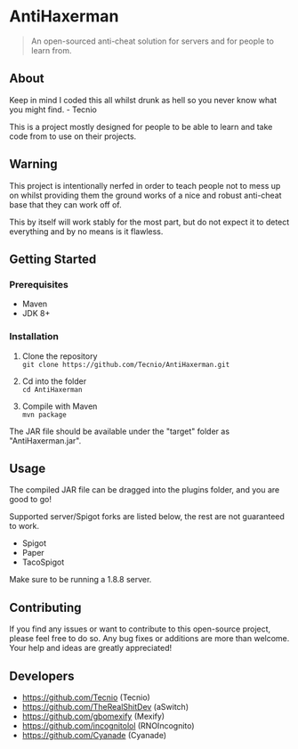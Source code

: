 # AntiHaxerman
> An open-sourced anti-cheat solution for servers and for people to learn from.

## About

Keep in mind I coded this all whilst drunk as hell so you never know what you might find. - Tecnio

This is a project mostly designed for people to be able to learn and take code from to use on their projects.

## Warning

This project is intentionally nerfed in order to teach people not to mess up on whilst providing them the ground works of
a nice and robust anti-cheat base that they can work off of.

This by itself will work stably for the most part, but do not expect it to detect everything and by no means is it flawless.

## Getting Started

### Prerequisites
- Maven
- JDK 8+

### Installation
1. Clone the repository\
`git clone https://github.com/Tecnio/AntiHaxerman.git`

2. Cd into the folder\
`cd AntiHaxerman`

3. Compile with Maven\
`mvn package`

The JAR file should be available under the "target" folder as "AntiHaxerman.jar".

## Usage 
The compiled JAR file can be dragged into the plugins folder, and you are good to go!

Supported server/Spigot forks are listed below, the rest are not guaranteed to work.

- Spigot
- Paper
- TacoSpigot

Make sure to be running a 1.8.8 server.

## Contributing

If you find any issues or want to contribute to this open-source project, please feel free to do so. Any bug fixes or additions are more than welcome. Your help and ideas are greatly appreciated!

## Developers
- https://github.com/Tecnio (Tecnio)
- https://github.com/TheRealShitDev (aSwitch)
- https://github.com/gbomexify (Mexify)
- https://github.com/incognitolol (RNOIncognito)
- https://github.com/Cyanade (Cyanade)

